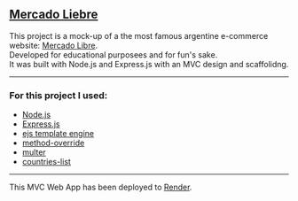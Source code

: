 [Mercado Liebre]()
---

This project is a mock-up of a the most famous argentine e-commerce website: [Mercado Libre](https://www.mercadolibre.com.ar/).  
Developed for educational purposees and for fun's sake.  
It was built with Node.js and Express.js with an MVC design and scaffolidng.  

---

<h3>For this project I used:</h3>  

- [Node.js](https://nodejs.org)  
- [Express.js](https://expressjs.com/)
- [ejs template engine](https://ejs.co/)
- [method-override](https://www.npmjs.com/package/method-override)
- [multer](https://www.npmjs.com/package/multer)
- [countries-list](https://www.npmjs.com/package/countries-list)

---

This MVC Web App has been deployed to [Render](https://render.com/).  
